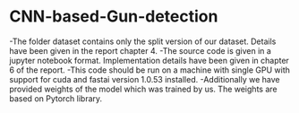 # CNN-based-Gun-detection
-The folder dataset contains only the split version of our dataset. Details have been given in the report chapter 4.
-The source code is given in a jupyter notebook format. Implementation details have been given in chapter 6 of the report.
-This code should be run on a machine with single GPU with support for cuda and fastai version 1.0.53 installed.
-Additionally we have provided weights of the model which was trained by us. The weights are based on Pytorch library.
